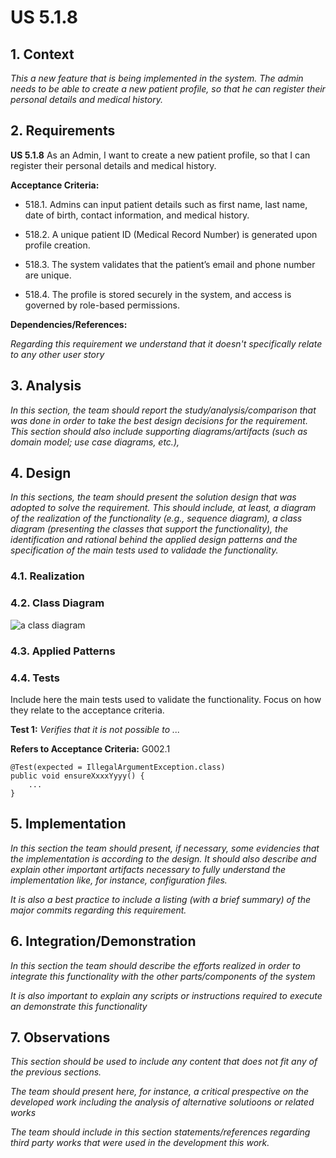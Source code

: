 # US 5.1.8


## 1. Context

*This a new feature that is being implemented in the system. The admin needs to be able to create a new patient profile, so that he can register their personal details and medical history.*

## 2. Requirements

**US 5.1.8** As an Admin, I want to create a new patient profile, so that I can register their personal details and medical history.

**Acceptance Criteria:**

- 518.1. Admins can input patient details such as first name, last name, date of birth, contact information, and medical history.

- 518.2. A unique patient ID (Medical Record Number) is generated upon profile creation.
 
- 518.3. The system validates that the patient’s email and phone number are unique.

- 518.4. The profile is stored securely in the system, and access is governed by role-based permissions.

**Dependencies/References:**

*Regarding this requirement we understand that it doesn't specifically relate to any other user story*

## 3. Analysis

*In this section, the team should report the study/analysis/comparison that was done in order to take the best design decisions for the requirement. This section should also include supporting diagrams/artifacts (such as domain model; use case diagrams, etc.),*

## 4. Design

*In this sections, the team should present the solution design that was adopted to solve the requirement. This should include, at least, a diagram of the realization of the functionality (e.g., sequence diagram), a class diagram (presenting the classes that support the functionality), the identification and rational behind the applied design patterns and the specification of the main tests used to validade the functionality.*

### 4.1. Realization

### 4.2. Class Diagram

![a class diagram](class-diagram-01.svg "A Class Diagram")

### 4.3. Applied Patterns

### 4.4. Tests

Include here the main tests used to validate the functionality. Focus on how they relate to the acceptance criteria.

**Test 1:** *Verifies that it is not possible to ...*

**Refers to Acceptance Criteria:** G002.1


```
@Test(expected = IllegalArgumentException.class)
public void ensureXxxxYyyy() {
	...
}
````

## 5. Implementation

*In this section the team should present, if necessary, some evidencies that the implementation is according to the design. It should also describe and explain other important artifacts necessary to fully understand the implementation like, for instance, configuration files.*

*It is also a best practice to include a listing (with a brief summary) of the major commits regarding this requirement.*

## 6. Integration/Demonstration

*In this section the team should describe the efforts realized in order to integrate this functionality with the other parts/components of the system*

*It is also important to explain any scripts or instructions required to execute an demonstrate this functionality*

## 7. Observations

*This section should be used to include any content that does not fit any of the previous sections.*

*The team should present here, for instance, a critical prespective on the developed work including the analysis of alternative solutioons or related works*

*The team should include in this section statements/references regarding third party works that were used in the development this work.*